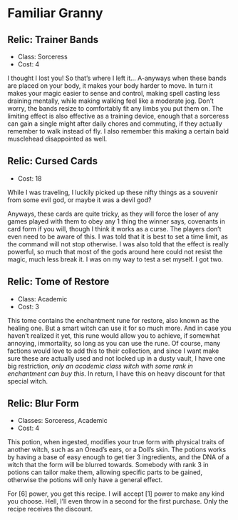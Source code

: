 # Familiar Granny

## Relic: Trainer Bands
- Class: Sorceress
- Cost: 4

I thought I lost you! So that’s where I left it... A-anyways when these bands are placed on your body, it makes your body harder to move. In turn it makes your magic easier to sense and control, making spell casting less draining mentally, while making walking feel like a moderate jog. Don’t worry, the bands resize to comfortably fit any limbs you put them on. The limiting effect is also effective as a training device, enough that a sorceress can gain a single might after daily chores and commuting, if they actually remember to walk instead of fly. I also remember this making a certain bald musclehead disappointed as well.


## Relic: Cursed Cards
- Cost: 18

While I was traveling, I luckily picked up these nifty things as a souvenir from some evil god, or maybe it was a devil god?

Anyways, these cards are quite tricky, as they will force the loser of any games played with them to obey any 1 thing the winner says, covenants in card form if you will, though I think it works as a curse. The players don’t even need to be aware of this. I was told that it is best to set a time limit, as the command will not stop otherwise. I was also told that the effect is really powerful, so much that most of the gods around here could not resist the magic, much less break it. I was on my way to test a set myself. I got two.

## Relic: Tome of Restore
- Class: Academic
- Cost: 3

This tome contains the enchantment rune for restore, also known as the healing one. But a smart witch can use it for so much more. And in case you haven’t realized it yet, this rune would allow you to achieve, if somewhat annoying, immortality, so long as you can use the rune. Of course, many factions would love to add this to their collection, and since I want make sure these are actually used and not locked up in a dusty vault, I have one big restriction, *only an academic class witch with some rank in enchantment can buy this*. In return, I have this on heavy discount for that special witch. 


## Relic: Blur Form
- Classes: Sorceress, Academic
- Cost: 4

This potion, when ingested, modifies your true form with physical traits of another witch, such as an Oread’s ears, or a Doll’s skin. The potions works by having a base of easy enough to get tier 3 ingredients, and the DNA of a witch that the form will be blurred towards. Somebody with rank 3 in potions can tailor make them, allowing specific parts to be gained, otherwise the potions will only have a general effect.

For [6] power, you get this recipe. I will accept [1] power to make any kind you choose. Hell, I’ll even throw in a second for the first purchase. <!-- These single potions also don’t count against my 3 limitation on items. --> Only the recipe receives the discount. 
